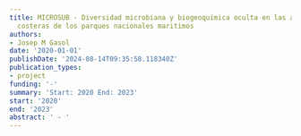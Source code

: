 ```yaml
---
title: MICROSUB - Diversidad microbiana y biogeoquímica oculta en las aguas subterráneas
  costeras de los parques nacionales maritimos
authors:
- Josep M Gasol
date: '2020-01-01'
publishDate: '2024-08-14T09:35:58.118340Z'
publication_types:
- project
funding: '-'
summary: 'Start: 2020 End: 2023'
start: '2020'
end: '2023'
abstract: ' - '
---
```

